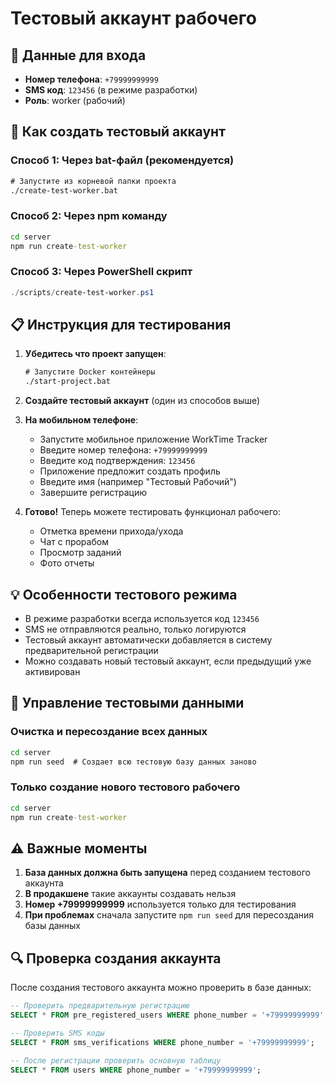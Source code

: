# Тестовый аккаунт рабочего

## 📱 Данные для входа

- **Номер телефона**: `+79999999999`
- **SMS код**: `123456` (в режиме разработки)
- **Роль**: worker (рабочий)

## 🚀 Как создать тестовый аккаунт

### Способ 1: Через bat-файл (рекомендуется)
```cmd
# Запустите из корневой папки проекта
./create-test-worker.bat
```

### Способ 2: Через npm команду
```cmd
cd server
npm run create-test-worker
```

### Способ 3: Через PowerShell скрипт
```powershell
./scripts/create-test-worker.ps1
```

## 📋 Инструкция для тестирования

1. **Убедитесь что проект запущен**:
   ```cmd
   # Запустите Docker контейнеры
   ./start-project.bat
   ```

2. **Создайте тестовый аккаунт** (один из способов выше)

3. **На мобильном телефоне**:
   - Запустите мобильное приложение WorkTime Tracker
   - Введите номер телефона: `+79999999999`
   - Введите код подтверждения: `123456`
   - Приложение предложит создать профиль
   - Введите имя (например "Тестовый Рабочий")
   - Завершите регистрацию

4. **Готово!** Теперь можете тестировать функционал рабочего:
   - Отметка времени прихода/ухода
   - Чат с прорабом
   - Просмотр заданий
   - Фото отчеты

## 💡 Особенности тестового режима

- В режиме разработки всегда используется код `123456`
- SMS не отправляются реально, только логируются
- Тестовый аккаунт автоматически добавляется в систему предварительной регистрации
- Можно создавать новый тестовый аккаунт, если предыдущий уже активирован

## 🔧 Управление тестовыми данными

### Очистка и пересоздание всех данных
```cmd
cd server
npm run seed  # Создает всю тестовую базу данных заново
```

### Только создание нового тестового рабочего
```cmd
cd server
npm run create-test-worker
```

## ⚠️ Важные моменты

1. **База данных должна быть запущена** перед созданием тестового аккаунта
2. **В продакшене** такие аккаунты создавать нельзя
3. **Номер +79999999999** используется только для тестирования
4. **При проблемах** сначала запустите `npm run seed` для пересоздания базы данных

## 🔍 Проверка создания аккаунта

После создания тестового аккаунта можно проверить в базе данных:

```sql
-- Проверить предварительную регистрацию
SELECT * FROM pre_registered_users WHERE phone_number = '+79999999999';

-- Проверить SMS коды
SELECT * FROM sms_verifications WHERE phone_number = '+79999999999';

-- После регистрации проверить основную таблицу
SELECT * FROM users WHERE phone_number = '+79999999999';
``` 